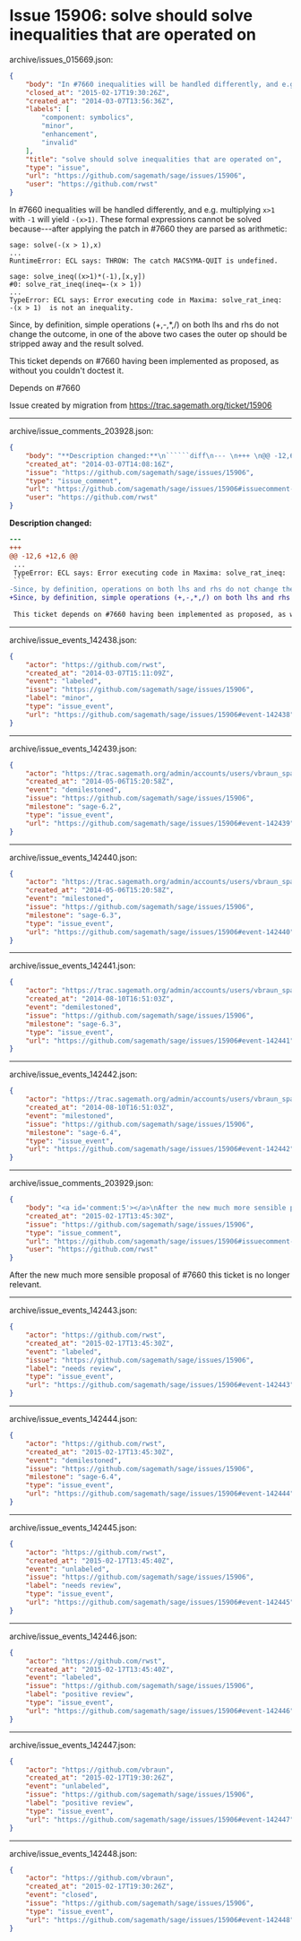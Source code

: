 # Issue 15906: solve should solve inequalities that are operated on

archive/issues_015669.json:
```json
{
    "body": "In #7660 inequalities will be handled differently, and e.g. multiplying `x>1` with `-1` will yield `-(x>1)`. These formal expressions cannot be solved because---after applying the patch in #7660 they are parsed as arithmetic:\n\n```\nsage: solve(-(x > 1),x)\n...\nRuntimeError: ECL says: THROW: The catch MACSYMA-QUIT is undefined.\n```\n\n```\nsage: solve_ineq((x>1)*(-1),[x,y])\n#0: solve_rat_ineq(ineq=-(x > 1))\n...\nTypeError: ECL says: Error executing code in Maxima: solve_rat_ineq:  -(x > 1)  is not an inequality.\n```\nSince, by definition, simple operations (+,-,*,/) on both lhs and rhs do not change the outcome, in one of the above two cases the outer op should be stripped away and the result solved.\n\nThis ticket depends on #7660 having been implemented as proposed, as without you couldn't doctest it.\n\nDepends on #7660\n\nIssue created by migration from https://trac.sagemath.org/ticket/15906\n\n",
    "closed_at": "2015-02-17T19:30:26Z",
    "created_at": "2014-03-07T13:56:36Z",
    "labels": [
        "component: symbolics",
        "minor",
        "enhancement",
        "invalid"
    ],
    "title": "solve should solve inequalities that are operated on",
    "type": "issue",
    "url": "https://github.com/sagemath/sage/issues/15906",
    "user": "https://github.com/rwst"
}
```
In #7660 inequalities will be handled differently, and e.g. multiplying `x>1` with `-1` will yield `-(x>1)`. These formal expressions cannot be solved because---after applying the patch in #7660 they are parsed as arithmetic:

```
sage: solve(-(x > 1),x)
...
RuntimeError: ECL says: THROW: The catch MACSYMA-QUIT is undefined.
```

```
sage: solve_ineq((x>1)*(-1),[x,y])
#0: solve_rat_ineq(ineq=-(x > 1))
...
TypeError: ECL says: Error executing code in Maxima: solve_rat_ineq:  -(x > 1)  is not an inequality.
```
Since, by definition, simple operations (+,-,*,/) on both lhs and rhs do not change the outcome, in one of the above two cases the outer op should be stripped away and the result solved.

This ticket depends on #7660 having been implemented as proposed, as without you couldn't doctest it.

Depends on #7660

Issue created by migration from https://trac.sagemath.org/ticket/15906





---

archive/issue_comments_203928.json:
```json
{
    "body": "**Description changed:**\n``````diff\n--- \n+++ \n@@ -12,6 +12,6 @@\n ...\n TypeError: ECL says: Error executing code in Maxima: solve_rat_ineq:  -(x > 1)  is not an inequality.\n ```\n-Since, by definition, operations on both lhs and rhs do not change the outcome, in one of the above two cases the outer op should be stripped away and the result solved.\n+Since, by definition, simple operations (+,-,*,/) on both lhs and rhs do not change the outcome, in one of the above two cases the outer op should be stripped away and the result solved.\n \n This ticket depends on #7660 having been implemented as proposed, as without you couldn't doctest it.\n``````\n",
    "created_at": "2014-03-07T14:08:16Z",
    "issue": "https://github.com/sagemath/sage/issues/15906",
    "type": "issue_comment",
    "url": "https://github.com/sagemath/sage/issues/15906#issuecomment-203928",
    "user": "https://github.com/rwst"
}
```

**Description changed:**
``````diff
--- 
+++ 
@@ -12,6 +12,6 @@
 ...
 TypeError: ECL says: Error executing code in Maxima: solve_rat_ineq:  -(x > 1)  is not an inequality.
 ```
-Since, by definition, operations on both lhs and rhs do not change the outcome, in one of the above two cases the outer op should be stripped away and the result solved.
+Since, by definition, simple operations (+,-,*,/) on both lhs and rhs do not change the outcome, in one of the above two cases the outer op should be stripped away and the result solved.
 
 This ticket depends on #7660 having been implemented as proposed, as without you couldn't doctest it.
``````




---

archive/issue_events_142438.json:
```json
{
    "actor": "https://github.com/rwst",
    "created_at": "2014-03-07T15:11:09Z",
    "event": "labeled",
    "issue": "https://github.com/sagemath/sage/issues/15906",
    "label": "minor",
    "type": "issue_event",
    "url": "https://github.com/sagemath/sage/issues/15906#event-142438"
}
```



---

archive/issue_events_142439.json:
```json
{
    "actor": "https://trac.sagemath.org/admin/accounts/users/vbraun_spam",
    "created_at": "2014-05-06T15:20:58Z",
    "event": "demilestoned",
    "issue": "https://github.com/sagemath/sage/issues/15906",
    "milestone": "sage-6.2",
    "type": "issue_event",
    "url": "https://github.com/sagemath/sage/issues/15906#event-142439"
}
```



---

archive/issue_events_142440.json:
```json
{
    "actor": "https://trac.sagemath.org/admin/accounts/users/vbraun_spam",
    "created_at": "2014-05-06T15:20:58Z",
    "event": "milestoned",
    "issue": "https://github.com/sagemath/sage/issues/15906",
    "milestone": "sage-6.3",
    "type": "issue_event",
    "url": "https://github.com/sagemath/sage/issues/15906#event-142440"
}
```



---

archive/issue_events_142441.json:
```json
{
    "actor": "https://trac.sagemath.org/admin/accounts/users/vbraun_spam",
    "created_at": "2014-08-10T16:51:03Z",
    "event": "demilestoned",
    "issue": "https://github.com/sagemath/sage/issues/15906",
    "milestone": "sage-6.3",
    "type": "issue_event",
    "url": "https://github.com/sagemath/sage/issues/15906#event-142441"
}
```



---

archive/issue_events_142442.json:
```json
{
    "actor": "https://trac.sagemath.org/admin/accounts/users/vbraun_spam",
    "created_at": "2014-08-10T16:51:03Z",
    "event": "milestoned",
    "issue": "https://github.com/sagemath/sage/issues/15906",
    "milestone": "sage-6.4",
    "type": "issue_event",
    "url": "https://github.com/sagemath/sage/issues/15906#event-142442"
}
```



---

archive/issue_comments_203929.json:
```json
{
    "body": "<a id='comment:5'></a>\nAfter the new much more sensible proposal of #7660 this ticket is no longer relevant.",
    "created_at": "2015-02-17T13:45:30Z",
    "issue": "https://github.com/sagemath/sage/issues/15906",
    "type": "issue_comment",
    "url": "https://github.com/sagemath/sage/issues/15906#issuecomment-203929",
    "user": "https://github.com/rwst"
}
```

<a id='comment:5'></a>
After the new much more sensible proposal of #7660 this ticket is no longer relevant.



---

archive/issue_events_142443.json:
```json
{
    "actor": "https://github.com/rwst",
    "created_at": "2015-02-17T13:45:30Z",
    "event": "labeled",
    "issue": "https://github.com/sagemath/sage/issues/15906",
    "label": "needs review",
    "type": "issue_event",
    "url": "https://github.com/sagemath/sage/issues/15906#event-142443"
}
```



---

archive/issue_events_142444.json:
```json
{
    "actor": "https://github.com/rwst",
    "created_at": "2015-02-17T13:45:30Z",
    "event": "demilestoned",
    "issue": "https://github.com/sagemath/sage/issues/15906",
    "milestone": "sage-6.4",
    "type": "issue_event",
    "url": "https://github.com/sagemath/sage/issues/15906#event-142444"
}
```



---

archive/issue_events_142445.json:
```json
{
    "actor": "https://github.com/rwst",
    "created_at": "2015-02-17T13:45:40Z",
    "event": "unlabeled",
    "issue": "https://github.com/sagemath/sage/issues/15906",
    "label": "needs review",
    "type": "issue_event",
    "url": "https://github.com/sagemath/sage/issues/15906#event-142445"
}
```



---

archive/issue_events_142446.json:
```json
{
    "actor": "https://github.com/rwst",
    "created_at": "2015-02-17T13:45:40Z",
    "event": "labeled",
    "issue": "https://github.com/sagemath/sage/issues/15906",
    "label": "positive review",
    "type": "issue_event",
    "url": "https://github.com/sagemath/sage/issues/15906#event-142446"
}
```



---

archive/issue_events_142447.json:
```json
{
    "actor": "https://github.com/vbraun",
    "created_at": "2015-02-17T19:30:26Z",
    "event": "unlabeled",
    "issue": "https://github.com/sagemath/sage/issues/15906",
    "label": "positive review",
    "type": "issue_event",
    "url": "https://github.com/sagemath/sage/issues/15906#event-142447"
}
```



---

archive/issue_events_142448.json:
```json
{
    "actor": "https://github.com/vbraun",
    "created_at": "2015-02-17T19:30:26Z",
    "event": "closed",
    "issue": "https://github.com/sagemath/sage/issues/15906",
    "type": "issue_event",
    "url": "https://github.com/sagemath/sage/issues/15906#event-142448"
}
```
